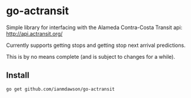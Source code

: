 # go-actransit
Simple library for interfacing with the Alameda Contra-Costa Transit api: http://api.actransit.org/

Currently supports getting stops and getting stop next arrival predictions.

This is by no means complete (and is subject to changes for a while).

## Install

```
go get github.com/ianmdawson/go-actransit
```
